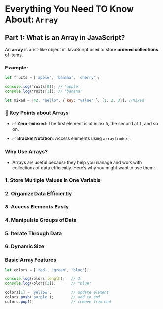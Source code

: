 # Everything You Need TO Know About: `Array`

## Part 1: What is an Array in JavaScript?

An **array** is a list-like object in JavaScript used to store **ordered collections** of items.

### Example:

```js
let fruits = ['apple', 'banana', 'cherry'];

console.log(fruits[0]); // 'apple'
console.log(fruits[1]); // 'banana'

let mixed = [42, "hello", { key: "value" }, [1, 2, 3]]; //Mixed
```

### 🔑 Key Points about Arrays

- ✅ **Zero-Indexed**: The first element is at index `0`, the second at `1`, and so on.

- ✅ **Bracket Notation**: Access elements using `array[index]`.

### Why Use Arrays?

- Arrays are useful because they help you manage and work with collections of data efficiently. Here’s why you might want to use them:

### 1. Store Multiple Values in One Variable 
### 2. Organize Data Efficiently
### 3. Access Elements Easily
### 4. Manipulate Groups of Data
### 5. Iterate Through Data
### 6. Dynamic Size

### Basic Array Features

```js
let colors = ['red', 'green', 'blue'];

console.log(colors.length);   // 3
console.log(colors[2]);       // "blue"

colors[1] = 'yellow';         // update element
colors.push('purple');        // add to end
colors.pop();                 // remove from end
```
